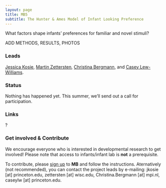 ```yaml
---
layout: page
title: MB5
subtitle: The Hunter & Ames Model of Infant Looking Preference
---
```


<!--
- add Contributors (header)

To-do:
- check status
- news release?
- Short description of the study (justification, methods, results WITH images/plots)
  - model: https://manyprimates.github.io/pilot/
-->

<!-- Description (300-word?) intro + method + result -->
What factors shape infants’ preferences for familiar and novel stimuli?

ADD METHODS, RESULTS, PHOTOS

### Leads

[Jessica Kosie](http://babylab.princeton.edu/articles/people#272), [Martin Zettersten](https://martinzettersten.weebly.com/), [Christina Bergmann](https://www.mpi.nl/people/bergmann-christina), and [Casey Lew-Williams](https://psych.princeton.edu/person/casey-lew-williams).

### Status

Nothing has happened yet. This summer, we’ll send out a call for participation.

### Links
?

### Get involved & Contribute

We encourage everyone who is interested in developmental research to get involved! Please note that access to infants/infant lab is **not** a prerequisite.  

To contribute, please [sign up]({{site.baseurl}}/sign_up_log_in/) to **MB** and follow the instructions. Aternatively (not recommended), you can contact the project leads by e-mailing: jkosie [at] princeton.edu, zettersten [at] wisc.edu, Christina.Bergmann [at] mpi.nl, caseylw [at] princeton.edu.



<!--
* **Materials, Protocols, and Documentation**: [MB2-OSF](https://osf.io/jmuvd/).
* **Data and code**: [MB2-GitHub](https://github.com/manybabies/mb2-analysis).
* **Listserv**: [join here](https://mailman.stanford.edu/mailman/listinfo/manybabies2)


### Publications

Check out the [preregistration](https://osf.io/jmuvd/).


**News release**: See also the news releases by
-->
